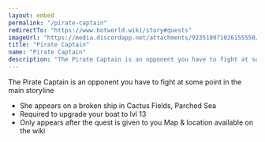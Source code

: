 ```yaml
---
layout: embed
permalink: "/pirate-captain"
redirectTo: "https://www.botworld.wiki/story#quests"
imageUrl: "https://media.discordapp.net/attachments/923510071026155550/994864485871390751/Screenshot_20220707-204201_Botworld.jpg"
title: "Pirate Captain"
name: "Pirate Captain"
description: "The Pirate Captain is an opponent you have to fight at some point in the main storyline\n- She appears on a broken ship in Cactus Fields, Parched Sea\n- Required to upgrade your boat to lvl 13\n- Only appears after the quest is given to you\nMap & location available on the wiki"
---
```

The Pirate Captain is an opponent you have to fight at some point in the main storyline
- She appears on a broken ship in Cactus Fields, Parched Sea
- Required to upgrade your boat to lvl 13
- Only appears after the quest is given to you
Map & location available on the wiki



